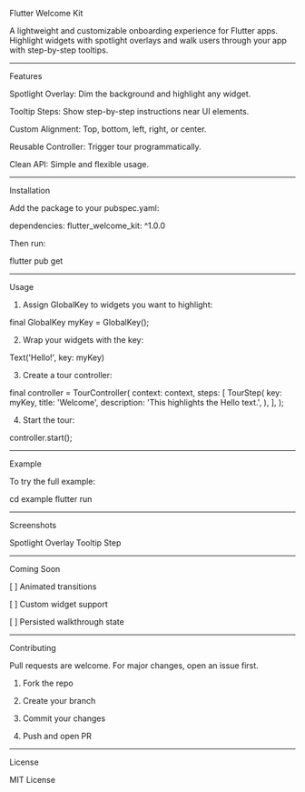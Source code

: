 Flutter Welcome Kit

A lightweight and customizable onboarding experience for Flutter apps. Highlight widgets with spotlight overlays and walk users through your app with step-by-step tooltips.




---

Features

Spotlight Overlay: Dim the background and highlight any widget.

Tooltip Steps: Show step-by-step instructions near UI elements.

Custom Alignment: Top, bottom, left, right, or center.

Reusable Controller: Trigger tour programmatically.

Clean API: Simple and flexible usage.



---

Installation

Add the package to your pubspec.yaml:

dependencies:
  flutter_welcome_kit: ^1.0.0

Then run:

flutter pub get


---

Usage

1. Assign GlobalKey to widgets you want to highlight:

final GlobalKey myKey = GlobalKey();

2. Wrap your widgets with the key:

Text('Hello!', key: myKey)

3. Create a tour controller:

final controller = TourController(
  context: context,
  steps: [
    TourStep(
      key: myKey,
      title: 'Welcome',
      description: 'This highlights the Hello text.',
    ),
  ],
);

4. Start the tour:

controller.start();


---

Example

To try the full example:

cd example
flutter run


---

Screenshots

Spotlight Overlay	Tooltip Step

	



---

Coming Soon

[ ] Animated transitions

[ ] Custom widget support

[ ] Persisted walkthrough state



---

Contributing

Pull requests are welcome. For major changes, open an issue first.

1. Fork the repo


2. Create your branch


3. Commit your changes


4. Push and open PR




---

License

MIT License

